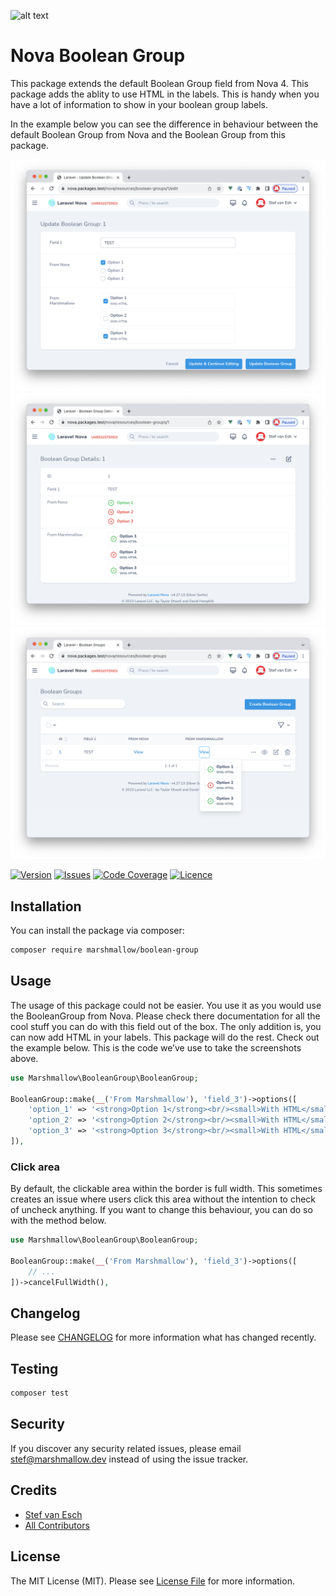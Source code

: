 ![alt text](https://marshmallow.dev/cdn/media/logo-red-237x46.png "marshmallow.")

# Nova Boolean Group

This package extends the default Boolean Group field from Nova 4. This package adds the ablity to use HTML in the labels. This is handy when you have a lot of information to show in your boolean group labels.

In the example below you can see the difference in behaviour between the default Boolean Group from Nova and the Boolean Group from this package.

<img src="resources/readme/preview-form.png">
<img src="resources/readme/preview-detail.png">
<img src="resources/readme/preview-index.png">

[![Version](https://img.shields.io/packagist/v/marshmallow/boolean-group)](https://github.com/marshmallow-packages/boolean-group)
[![Issues](https://img.shields.io/github/issues/marshmallow-packages/boolean-group)](https://github.com/marshmallow-packages/boolean-group)
[![Code Coverage](https://img.shields.io/badge/coverage-100%25-success)](https://github.com/marshmallow-packages/boolean-group)
[![Licence](https://img.shields.io/github/license/marshmallow-packages/boolean-group)](https://github.com/marshmallow-packages/boolean-group)

## Installation

You can install the package via composer:

```bash
composer require marshmallow/boolean-group
```

## Usage

The usage of this package could not be easier. You use it as you would use the BooleanGroup from Nova. Please check there documentation for all the cool stuff you can do with this field out of the box. The only addition is, you can now add HTML in your labels. This package will do the rest. Check out the example below. This is the code we’ve use to take the screenshots above.

```php
use Marshmallow\BooleanGroup\BooleanGroup;

BooleanGroup::make(__('From Marshmallow'), 'field_3')->options([
    'option_1' => '<strong>Option 1</strong><br/><small>With HTML</small>',
    'option_2' => '<strong>Option 2</strong><br/><small>With HTML</small>',
    'option_3' => '<strong>Option 3</strong><br/><small>With HTML</small>',
]),
```

### Click area
By default, the clickable area within the border is full width. This sometimes creates an issue where users click this area without the intention to check of uncheck anything. If you want to change this behaviour, you can do so with the method below.

```php
use Marshmallow\BooleanGroup\BooleanGroup;

BooleanGroup::make(__('From Marshmallow'), 'field_3')->options([
    // ...
])->cancelFullWidth(),
```

## Changelog

Please see [CHANGELOG](CHANGELOG.md) for more information what has changed recently.

## Testing

```bash
composer test
```

## Security

If you discover any security related issues, please email stef@marshmallow.dev instead of using the issue tracker.

## Credits

-   [Stef van Esch](https://github.com/stefvanesch)
-   [All Contributors](../../contributors)

## License

The MIT License (MIT). Please see [License File](LICENSE.md) for more information.
